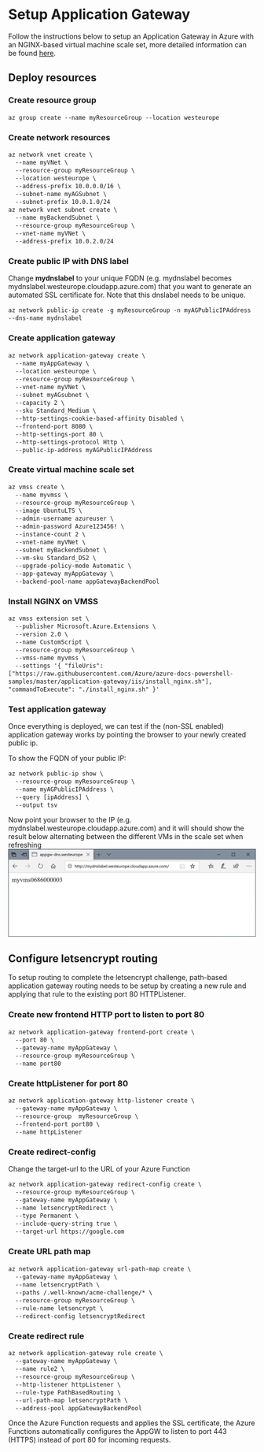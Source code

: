 # Setup Application Gateway
Follow the instructions below to setup an Application Gateway in Azure with an NGINX-based virtual machine scale set, more detailed information can be found [here](https://docs.microsoft.com/en-us/azure/application-gateway/tutorial-create-vmss-cli).

## Deploy resources
### Create resource group
```
az group create --name myResourceGroup --location westeurope
```

### Create network resources 
```
az network vnet create \
  --name myVNet \
  --resource-group myResourceGroup \
  --location westeurope \
  --address-prefix 10.0.0.0/16 \
  --subnet-name myAGSubnet \
  --subnet-prefix 10.0.1.0/24
az network vnet subnet create \
  --name myBackendSubnet \
  --resource-group myResourceGroup \
  --vnet-name myVNet \
  --address-prefix 10.0.2.0/24
```

### Create public IP with DNS label
Change **mydnslabel** to your unique FQDN (e.g. mydnslabel becomes mydnslabel.westeurope.cloudapp.azure.com) that you want to generate an automated SSL certificate for. Note that this dnslabel needs to be unique.
```
az network public-ip create -g myResourceGroup -n myAGPublicIPAddress --dns-name mydnslabel
```

### Create application gateway
```
az network application-gateway create \
  --name myAppGateway \
  --location westeurope \
  --resource-group myResourceGroup \
  --vnet-name myVNet \
  --subnet myAGsubnet \
  --capacity 2 \
  --sku Standard_Medium \
  --http-settings-cookie-based-affinity Disabled \
  --frontend-port 8080 \
  --http-settings-port 80 \
  --http-settings-protocol Http \
  --public-ip-address myAGPublicIPAddress
```

### Create virtual machine scale set
```
az vmss create \
  --name myvmss \
  --resource-group myResourceGroup \
  --image UbuntuLTS \
  --admin-username azureuser \
  --admin-password Azure123456! \
  --instance-count 2 \
  --vnet-name myVNet \
  --subnet myBackendSubnet \
  --vm-sku Standard_DS2 \
  --upgrade-policy-mode Automatic \
  --app-gateway myAppGateway \
  --backend-pool-name appGatewayBackendPool
```

### Install NGINX on VMSS
```
az vmss extension set \
  --publisher Microsoft.Azure.Extensions \
  --version 2.0 \
  --name CustomScript \
  --resource-group myResourceGroup \
  --vmss-name myvmss \
  --settings '{ "fileUris": ["https://raw.githubusercontent.com/Azure/azure-docs-powershell-samples/master/application-gateway/iis/install_nginx.sh"], "commandToExecute": "./install_nginx.sh" }'
```

### Test application gateway
Once everything is deployed, we can test if the (non-SSL enabled) application gateway works by pointing the browser to your newly created public ip.

To show the FQDN of your public IP:
```
az network public-ip show \
  --resource-group myResourceGroup \
  --name myAGPublicIPAddress \
  --query [ipAddress] \
  --output tsv
```

Now point your browser to the IP (e.g. mydnslabel.westeurope.cloudapp.azure.com) and it will should show the result below alternating between the different VMs in the scale set when refreshing
![](../img/app-gw-browser.png)

## Configure letsencrypt routing
To setup routing to complete the letsencrypt challenge, path-based application gateway routing needs to be setup by creating a new rule and applying that rule to the existing port 80 HTTPListener.

### Create new frontend HTTP port to listen to port 80
```
az network application-gateway frontend-port create \
  --port 80 \
  --gateway-name myAppGateway \
  --resource-group myResourceGroup \
  --name port80
```

### Create httpListener for port 80
```
az network application-gateway http-listener create \
  --gateway-name myAppGateway \
  --resource-group  myResourceGroup \ 
  --frontend-port port80 \
  --name httpListener
```


### Create redirect-config
Change the target-url to the URL of your Azure Function
```
az network application-gateway redirect-config create \
  --resource-group myResourceGroup \
  --gateway-name myAppGateway \
  --name letsencryptRedirect \
  --type Permanent \
  --include-query-string true \
  --target-url https://google.com
```

### Create URL path map
```
az network application-gateway url-path-map create \
  --gateway-name myAppGateway \
  --name letsencryptPath \
  --paths /.well-known/acme-challenge/* \
  --resource-group myResourceGroup \
  --rule-name letsencrypt \
  --redirect-config letsencryptRedirect
```

### Create redirect rule
```
az network application-gateway rule create \
  --gateway-name myAppGateway \
  --name rule2 \
  --resource-group myResourceGroup \
  --http-listener httpListener \
  --rule-type PathBasedRouting \
  --url-path-map letsencryptPath \
  --address-pool appGatewayBackendPool
```


Once the Azure Function requests and applies the SSL certificate, the Azure Functions automatically configures the AppGW to listen to port 443 (HTTPS) instead of port 80 for incoming requests.